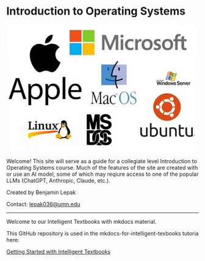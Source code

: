 # Introduction to Operating Systems

![](./images/operating_systems.jpg)

Welcome! This site will serve as a guide for a collegiate level Introduction to Operating Systems course. 
Much of the features of the site are created with or use an AI model, some of which may reqiure access to one of the
popular LLMs (ChatGPT, Anthropic, Claude, etc.).

Created by Benjamin Lepak

Contact:
lepak036@umn.edu

-------------------------

Welcome to our Intelligent Textbooks with mkdocs material.

This GitHub repository is used in the mkdocs-for-intelligent-texbooks tutoria here:

[Getting Started with Intelligent Textbooks](https://dmccreary.github.io/mkdocs-for-intelligent-textbooks/tutorial/getting-started/)